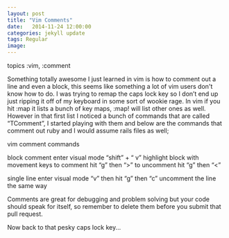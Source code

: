 ```yaml
---
layout: post
title: "Vim Comments"
date:   2014-11-24 12:00:00
categories: jekyll update
tags: Regular
image:
---
```


topics :vim, :comment

Something totally awesome I just learned in vim is how to comment out a line and even a block, this seems like something a lot of vim users don't know how to do. I was trying to remap the caps lock key so I don’t end up just ripping it off of my keyboard in some sort of wookie rage. In vim if you hit :map it lists a bunch of key maps, :map! will list other ones as well. However in that first list I noticed a bunch of commands that are called “TComment”, I started playing with them and below are the commands that comment out ruby and I would assume rails files as well;

vim comment commands 

block comment 
enter visual mode    “shift” + “ v”
highlight block with movement keys 
to comment hit “g” then “>”
to uncomment hit “g” then “<”

single line 
enter visual mode “v”
then hit “g” then “c” 
uncomment the line the same way

Comments are great for debugging and problem solving but your code should speak for itself, so remember to delete them before you submit that pull request. 

Now back to that pesky caps lock key...
